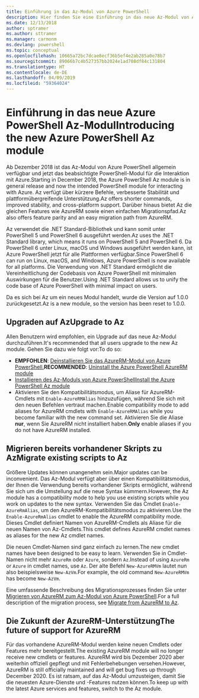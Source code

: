 ```yaml
---
title: Einführung in das Az-Modul von Azure PowerShell
description: Hier finden Sie eine Einführung in das neue Az-Modul von Azure PowerShell, das das AzureRM-Modul ersetzt.
ms.date: 12/13/2018
author: sptramer
ms.author: sttramer
ms.manager: carmonm
ms.devlang: powershell
ms.topic: conceptual
ms.openlocfilehash: 10665a72bc7dcae8ecf36b5ef4e2ab285a0e78b7
ms.sourcegitcommit: 89066b7c4b527357bb2024e1ad708df84c131804
ms.translationtype: HT
ms.contentlocale: de-DE
ms.lasthandoff: 04/09/2019
ms.locfileid: "59364024"
---
```

# <a name="introducing-the-new-azure-powershell-az-module"></a><span data-ttu-id="06ebb-103">Einführung in das neue Azure PowerShell Az-Modul</span><span class="sxs-lookup"><span data-stu-id="06ebb-103">Introducing the new Azure PowerShell Az module</span></span>

<span data-ttu-id="06ebb-104">Ab Dezember 2018 ist das Az-Modul von Azure PowerShell allgemein verfügbar und jetzt das beabsichtigte PowerShell-Modul für die Interaktion mit Azure.</span><span class="sxs-lookup"><span data-stu-id="06ebb-104">Starting in December 2018, the Azure PowerShell Az module is in general release and now the intended PowerShell module for interacting with Azure.</span></span> <span data-ttu-id="06ebb-105">Az verfügt über kürzere Befehle, verbesserte Stabilität und plattformübergreifende Unterstützung.</span><span class="sxs-lookup"><span data-stu-id="06ebb-105">Az offers shorter commands, improved stability, and cross-platform support.</span></span> <span data-ttu-id="06ebb-106">Darüber hinaus bietet Az die gleichen Features wie AzureRM sowie einen einfachen Migrationspfad.</span><span class="sxs-lookup"><span data-stu-id="06ebb-106">Az also offers feature parity and an easy migration path from AzureRM.</span></span>

<span data-ttu-id="06ebb-107">Az verwendet die .NET Standard-Bibliothek und kann somit unter PowerShell 5 und PowerShell 6 ausgeführt werden.</span><span class="sxs-lookup"><span data-stu-id="06ebb-107">Az uses the .NET Standard library, which means it runs on PowerShell 5 and PowerShell 6.</span></span>
<span data-ttu-id="06ebb-108">Da PowerShell 6 unter Linux, macOS und Windows ausgeführt werden kann, ist Azure PowerShell jetzt für alle Plattformen verfügbar.</span><span class="sxs-lookup"><span data-stu-id="06ebb-108">Since PowerShell 6 can run on Linux, macOS, and Windows, Azure PowerShell is now available for all platforms.</span></span>
<span data-ttu-id="06ebb-109">Die Verwendung von .NET Standard ermöglicht die Vereinheitlichung der Codebasis von Azure PowerShell mit minimalen Auswirkungen für die Benutzer.</span><span class="sxs-lookup"><span data-stu-id="06ebb-109">Using .NET Standard allows us to unify the code base of Azure PowerShell with minimal impact on users.</span></span>

<span data-ttu-id="06ebb-110">Da es sich bei Az um ein neues Modul handelt, wurde die Version auf 1.0.0 zurückgesetzt.</span><span class="sxs-lookup"><span data-stu-id="06ebb-110">Az is a new module, so the version has been reset to 1.0.0.</span></span>

## <a name="upgrade-to-az"></a><span data-ttu-id="06ebb-111">Upgraden auf Az</span><span class="sxs-lookup"><span data-stu-id="06ebb-111">Upgrade to Az</span></span>

<span data-ttu-id="06ebb-112">Allen Benutzern wird empfohlen, ein Upgrade auf das neue Az-Modul durchzuführen.</span><span class="sxs-lookup"><span data-stu-id="06ebb-112">It's recommended that all users upgrade to the new Az module.</span></span> <span data-ttu-id="06ebb-113">Gehen Sie dazu wie folgt vor:</span><span class="sxs-lookup"><span data-stu-id="06ebb-113">To do so:</span></span>

* <span data-ttu-id="06ebb-114">__EMPFOHLEN__: [Deinstallieren Sie das AzureRM-Modul von Azure PowerShell.](/powershell/azure/uninstall-az-ps#uninstall-the-azurerm-module)</span><span class="sxs-lookup"><span data-stu-id="06ebb-114">__RECOMMENDED__: [Uninstall the Azure PowerShell AzureRM module](/powershell/azure/uninstall-az-ps#uninstall-the-azurerm-module)</span></span>
* [<span data-ttu-id="06ebb-115">Installieren des Az-Moduls von Azure PowerShell</span><span class="sxs-lookup"><span data-stu-id="06ebb-115">Install the Azure PowerShell Az module</span></span>](/powershell/azure/install-az-ps)
* <span data-ttu-id="06ebb-116">Aktivieren Sie den Kompatibilitätsmodus, um Aliase für AzureRM-Cmdlets mit `Enable-AzureRMAlias` hinzuzufügen, während Sie sich mit den neuen Befehlen vertraut machen.</span><span class="sxs-lookup"><span data-stu-id="06ebb-116">Enable compatibility mode to add aliases for AzureRM cmdlets with `Enable-AzureRMAlias` while you become familiar with the new command set.</span></span> <span data-ttu-id="06ebb-117">Aktivieren Sie die Aliase __nur__, wenn Sie AzureRM nicht installiert haben.</span><span class="sxs-lookup"><span data-stu-id="06ebb-117">__Only__ enable aliases if you do not have AzureRM installed.</span></span>

## <a name="migrate-existing-scripts-to-az"></a><span data-ttu-id="06ebb-118">Migrieren bereits vorhandener Skripts zu Az</span><span class="sxs-lookup"><span data-stu-id="06ebb-118">Migrate existing scripts to Az</span></span>

<span data-ttu-id="06ebb-119">Größere Updates können unangenehm sein.</span><span class="sxs-lookup"><span data-stu-id="06ebb-119">Major updates can be inconvenient.</span></span> <span data-ttu-id="06ebb-120">Das Az-Modul verfügt aber über einen Kompatibilitätsmodus, der Ihnen die Verwendung bereits vorhandener Skripts ermöglicht, während Sie sich um die Umstellung auf die neue Syntax kümmern.</span><span class="sxs-lookup"><span data-stu-id="06ebb-120">However, the Az module has a compatibility mode to help you use existing scripts while you work on updates to the new syntax.</span></span> <span data-ttu-id="06ebb-121">Verwenden Sie das Cmdlet `Enable-AzureRmAlias`, um den AzureRM-Kompatibilitätsmodus zu aktivieren.</span><span class="sxs-lookup"><span data-stu-id="06ebb-121">Use the `Enable-AzureRmAlias` cmdlet to enable the AzureRM compatibility mode.</span></span> <span data-ttu-id="06ebb-122">Dieses Cmdlet definiert Namen von AzureRM-Cmdlets als Aliase für die neuen Namen von Az-Cmdlets.</span><span class="sxs-lookup"><span data-stu-id="06ebb-122">This cmdlet defines AzureRM cmdlet names as aliases for the new Az cmdlet names.</span></span>

<span data-ttu-id="06ebb-123">Die neuen Cmdlet-Namen sind ganz einfach zu lernen.</span><span class="sxs-lookup"><span data-stu-id="06ebb-123">The new cmdlet names have been designed to be easy to learn.</span></span> <span data-ttu-id="06ebb-124">Verwenden Sie in Cmdlet-Namen nicht mehr `AzureRm` oder `Azure`, sondern `Az`.</span><span class="sxs-lookup"><span data-stu-id="06ebb-124">Instead of using `AzureRm` or `Azure` in cmdlet names, use `Az`.</span></span> <span data-ttu-id="06ebb-125">Der alte Befehl `New-AzureRMVm` lautet nun also beispielsweise `New-AzVm`.</span><span class="sxs-lookup"><span data-stu-id="06ebb-125">For example, the old command `New-AzureRMVm` has become `New-AzVm`.</span></span>

<span data-ttu-id="06ebb-126">Eine umfassende Beschreibung des Migrationsprozesses finden Sie unter [Migrieren von AzureRM zum Az-Modul von Azure PowerShell](migrate-from-azurerm-to-az.md).</span><span class="sxs-lookup"><span data-stu-id="06ebb-126">For a full description of the migration process, see [Migrate from AzureRM to Az](migrate-from-azurerm-to-az.md).</span></span>

## <a name="the-future-of-support-for-azurerm"></a><span data-ttu-id="06ebb-127">Die Zukunft der AzureRM-Unterstützung</span><span class="sxs-lookup"><span data-stu-id="06ebb-127">The future of support for AzureRM</span></span>

<span data-ttu-id="06ebb-128">Für das vorhandene AzureRM-Modul werden keine neuen Cmdlets oder Features mehr bereitgestellt.</span><span class="sxs-lookup"><span data-stu-id="06ebb-128">The existing AzureRM module will no longer receive new cmdlets or features.</span></span> <span data-ttu-id="06ebb-129">AzureRM wird bis Dezember 2020 aber weiterhin offiziell gepflegt und mit Fehlerbehebungen versehen.</span><span class="sxs-lookup"><span data-stu-id="06ebb-129">However, AzureRM is still officially maintained and will get bug fixes up through December 2020.</span></span> <span data-ttu-id="06ebb-130">Es ist ratsam, auf das Az-Modul umzusteigen, damit Sie die neuesten Azure-Dienste und -Features nutzen können.</span><span class="sxs-lookup"><span data-stu-id="06ebb-130">To keep up with the latest Azure services and features, switch to the Az module.</span></span>
